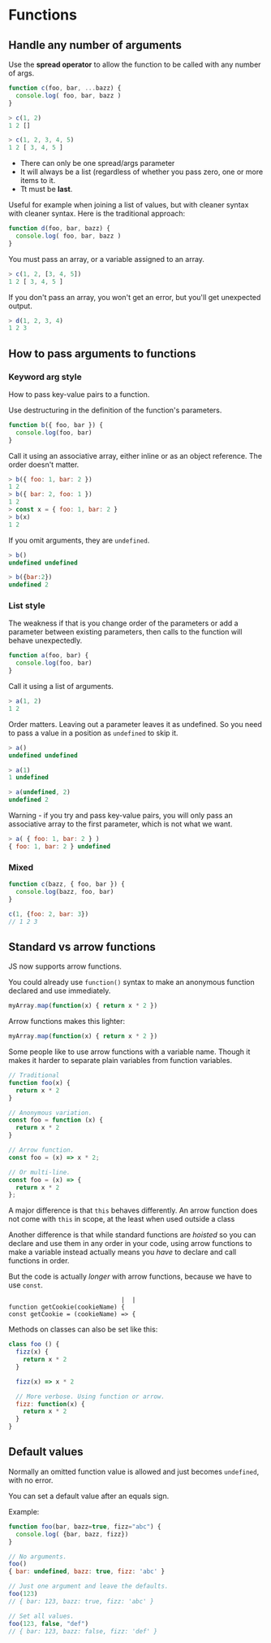 # Functions


## Handle any number of arguments

Use the **spread operator** to allow the function to be called with any number of args.

```javascript
function c(foo, bar, ...bazz) {
  console.log( foo, bar, bazz )
}
```

```javascript
> c(1, 2)
1 2 []

> c(1, 2, 3, 4, 5)
1 2 [ 3, 4, 5 ]
```

- There can only be one spread/args parameter
- It will always be a list (regardless of whether you pass zero, one or more items to it.
- Tt must be **last**.


Useful for example when joining a list of values, but with cleaner syntax with cleaner syntax. Here is the traditional approach:
 
```javascript
function d(foo, bar, bazz) {
  console.log( foo, bar, bazz )
}
```

You must pass an array, or a variable assigned to an array.

```javascript
> c(1, 2, [3, 4, 5])
1 2 [ 3, 4, 5 ]
```

If you don't pass an array, you won't get an error, but you'll get unexpected output.

```javascript
> d(1, 2, 3, 4)
1 2 3
```


## How to pass arguments to functions

### Keyword arg style

How to pass key-value pairs to a function.

Use destructuring in the definition of the function's parameters.

```javascript
function b({ foo, bar }) {
  console.log(foo, bar)
}
```

Call it using an associative array, either inline or as an object reference. The order doesn't matter.

```javascript
> b({ foo: 1, bar: 2 })
1 2
> b({ bar: 2, foo: 1 })
1 2
> const x = { foo: 1, bar: 2 }
> b(x)
1 2
```

If you omit arguments, they are `undefined`.

```javascript
> b()
undefined undefined

> b({bar:2})
undefined 2
```

### List style

The weakness if that is you change order of the parameters or add a parameter between existing parameters, then calls to the function will behave unexpectedly.

```javascript
function a(foo, bar) {
  console.log(foo, bar)
}
```

Call it using a list of arguments.

```javascript
> a(1, 2)
1 2
```

Order matters. Leaving out a parameter leaves it as undefined. So you need to pass a value in a position as `undefined` to skip it.

```javascript
> a()
undefined undefined

> a(1)
1 undefined

> a(undefined, 2)
undefined 2
```

Warning - if you try and pass key-value pairs, you will only pass an associative array to the first parameter, which is not what we want.

```javascript
> a( { foo: 1, bar: 2 } )
{ foo: 1, bar: 2 } undefined
```

### Mixed

```javascript
function c(bazz, { foo, bar }) {
  console.log(bazz, foo, bar)
}

c(1, {foo: 2, bar: 3})
// 1 2 3
```


## Standard vs arrow functions 

JS now supports arrow functions.

You could already use `function()` syntax to make an anonymous function declared and use immediately.

```js
myArray.map(function(x) { return x * 2 })
```
Arrow functions makes this lighter:

```js
myArray.map(function(x) { return x * 2 })
```

Some people like to use arrow functions with a variable name. Though it makes it harder to separate plain variables from function variables.

```js
// Traditional 
function foo(x) {   
  return x * 2
}

// Anonymous variation.
const foo = function (x) {   
  return x * 2
}
```

```js
// Arrow function.
const foo = (x) => x * 2;

// Or multi-line.
const foo = (x) => {
  return x * 2
};
```

A major difference is that `this` behaves differently. An arrow function does not come with `this` in scope, at the least when used outside a class

Another difference is that while standard functions are _hoisted_ so you can declare and use them in any order in your code, using arrow functions to make a variable instead actually means you _have_ to declare and call functions in order.

But the code is actually _longer_ with arrow functions, because we have to use `const`.

```
                               |  |
function getCookie(cookieName) {   
const getCookie = (cookieName) => {
```

Methods on classes can also be set like this:

```js
class foo () {
  fizz(x) {
    return x * 2
  }

  fizz(x) => x * 2

  // More verbose. Using function or arrow.
  fizz: function(x) {
    return x * 2
  }
}
```


## Default values

Normally an omitted function value is allowed and just becomes `undefined`, with no error.

You can set a default value after an equals sign.

Example:

```javascript
function foo(bar, bazz=true, fizz="abc") {
  console.log( {bar, bazz, fizz})
}

// No arguments.
foo()
{ bar: undefined, bazz: true, fizz: 'abc' }

// Just one argument and leave the defaults.
foo(123)
// { bar: 123, bazz: true, fizz: 'abc' }

// Set all values.
foo(123, false, "def")
// { bar: 123, bazz: false, fizz: 'def' }
```

